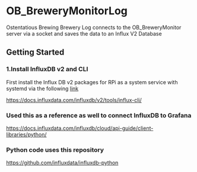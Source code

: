 # OB_BreweryMonitorLog

Ostentatious Brewing Brewery Log connects to the OB_BreweryMonitor server via a socket and saves the data to an Influx V2 Database

## Getting Started

### 1.Install InfluxDB v2 and CLI
First install the Influx DB v2 packages for RPi as a system service with systemd via the following [link]([https://docs.influxdata.com/influxdb/v2/install/?t=Linux](https://docs.influxdata.com/influxdb/v2/install/?t=Linux#install-influxdb-as-a-service-with-systemd))

https://docs.influxdata.com/influxdb/v2/tools/influx-cli/

### Used this as a reference as well to connect InfluxDB to Grafana
https://docs.influxdata.com/influxdb/cloud/api-guide/client-libraries/python/

### Python code uses this repository
https://github.com/influxdata/influxdb-python

